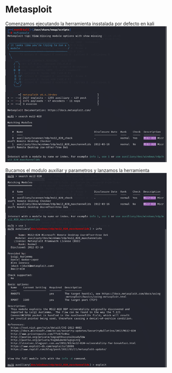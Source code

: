 # Metasploit

Comenzamos ejecutando la herramienta insstalada por defecto en kali
![alt text](image.png)

Bucamos el modulo auxiliar y parametros y lanzamos la herramienta
![alt text](image-1.png)